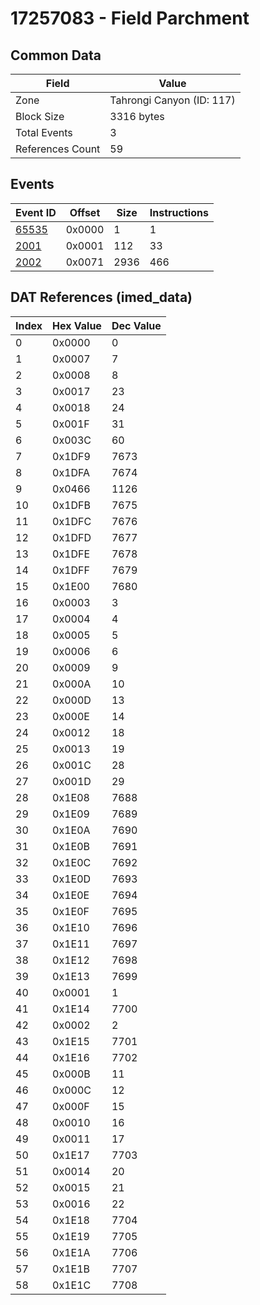 # 17257083 - Field Parchment

## Common Data

| Field            | Value                     |
|------------------|---------------------------|
| Zone             | Tahrongi Canyon (ID: 117) |
| Block Size       | 3316 bytes                |
| Total Events     | 3                         |
| References Count | 59                        |

## Events

| Event ID            | Offset   |   Size |   Instructions |
|---------------------|----------|--------|----------------|
| [65535](./65535.md) | 0x0000   |      1 |              1 |
| [2001](./2001.md)   | 0x0001   |    112 |             33 |
| [2002](./2002.md)   | 0x0071   |   2936 |            466 |

## DAT References (imed_data)

|   Index | Hex Value   |   Dec Value |
|---------|-------------|-------------|
|       0 | 0x0000      |           0 |
|       1 | 0x0007      |           7 |
|       2 | 0x0008      |           8 |
|       3 | 0x0017      |          23 |
|       4 | 0x0018      |          24 |
|       5 | 0x001F      |          31 |
|       6 | 0x003C      |          60 |
|       7 | 0x1DF9      |        7673 |
|       8 | 0x1DFA      |        7674 |
|       9 | 0x0466      |        1126 |
|      10 | 0x1DFB      |        7675 |
|      11 | 0x1DFC      |        7676 |
|      12 | 0x1DFD      |        7677 |
|      13 | 0x1DFE      |        7678 |
|      14 | 0x1DFF      |        7679 |
|      15 | 0x1E00      |        7680 |
|      16 | 0x0003      |           3 |
|      17 | 0x0004      |           4 |
|      18 | 0x0005      |           5 |
|      19 | 0x0006      |           6 |
|      20 | 0x0009      |           9 |
|      21 | 0x000A      |          10 |
|      22 | 0x000D      |          13 |
|      23 | 0x000E      |          14 |
|      24 | 0x0012      |          18 |
|      25 | 0x0013      |          19 |
|      26 | 0x001C      |          28 |
|      27 | 0x001D      |          29 |
|      28 | 0x1E08      |        7688 |
|      29 | 0x1E09      |        7689 |
|      30 | 0x1E0A      |        7690 |
|      31 | 0x1E0B      |        7691 |
|      32 | 0x1E0C      |        7692 |
|      33 | 0x1E0D      |        7693 |
|      34 | 0x1E0E      |        7694 |
|      35 | 0x1E0F      |        7695 |
|      36 | 0x1E10      |        7696 |
|      37 | 0x1E11      |        7697 |
|      38 | 0x1E12      |        7698 |
|      39 | 0x1E13      |        7699 |
|      40 | 0x0001      |           1 |
|      41 | 0x1E14      |        7700 |
|      42 | 0x0002      |           2 |
|      43 | 0x1E15      |        7701 |
|      44 | 0x1E16      |        7702 |
|      45 | 0x000B      |          11 |
|      46 | 0x000C      |          12 |
|      47 | 0x000F      |          15 |
|      48 | 0x0010      |          16 |
|      49 | 0x0011      |          17 |
|      50 | 0x1E17      |        7703 |
|      51 | 0x0014      |          20 |
|      52 | 0x0015      |          21 |
|      53 | 0x0016      |          22 |
|      54 | 0x1E18      |        7704 |
|      55 | 0x1E19      |        7705 |
|      56 | 0x1E1A      |        7706 |
|      57 | 0x1E1B      |        7707 |
|      58 | 0x1E1C      |        7708 |
